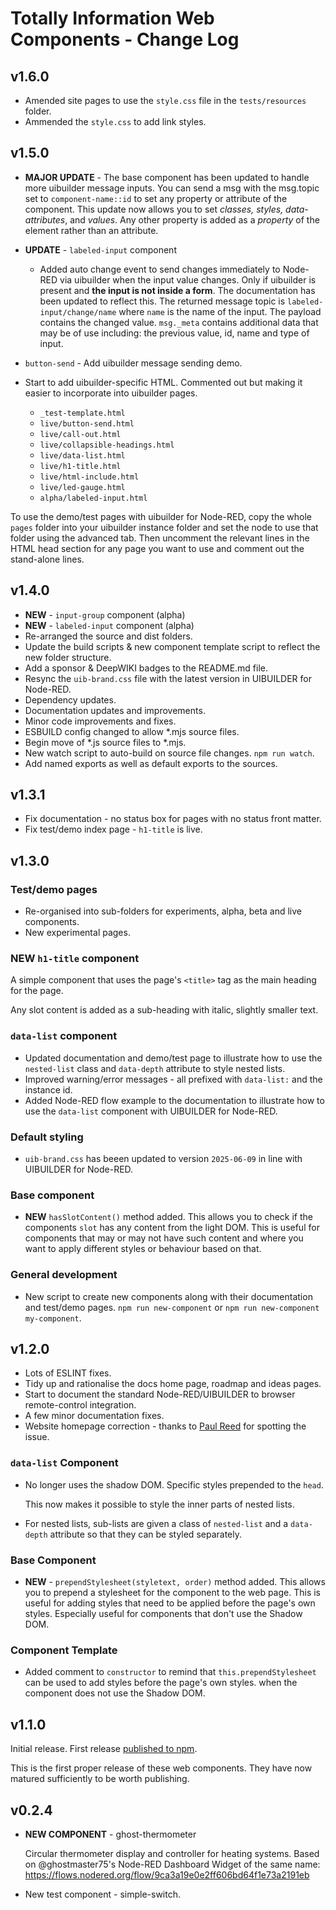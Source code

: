 # Totally Information Web Components - Change Log

## v1.6.0

* Amended site pages to use the `style.css` file in the `tests/resources` folder.
* Ammended the `style.css` to add link styles.


## v1.5.0

* **MAJOR UPDATE** - The base component has been updated to handle more uibuilder message inputs.
  You can send a msg with the msg.topic set to `component-name::id` to set any property or attribute of the component. This update now allows you to set *classes, styles, data-attributes*, and *values*. Any other property is added as a *property* of the element rather than an attribute.


* **UPDATE** - `labeled-input` component
  * Added auto change event to send changes immediately to Node-RED via uibuilder when the input value changes. Only if uibuilder is present and **the input is not inside a form**. The documentation has been updated to reflect this. The returned message topic is `labeled-input/change/name` where `name` is the name of the input. The payload contains the changed value. `msg._meta` contains additional data that may be of use including: the previous value, id, name and type of input.

* `button-send` - Add uibuilder message sending demo.

* Start to add uibuilder-specific HTML. Commented out but making it easier to incorporate into uibuilder pages.
  * `_test-template.html`
  * `live/button-send.html`
  * `live/call-out.html`
  * `live/collapsible-headings.html`
  * `live/data-list.html`
  * `live/h1-title.html`
  * `live/html-include.html`
  * `live/led-gauge.html`
  * `alpha/labeled-input.html`

To use the demo/test pages with uibuilder for Node-RED, copy the whole `pages` folder into your uibuilder instance folder and set the node to use that folder using the advanced tab. Then uncomment the relevant lines in the HTML head section for any page you want to use and comment out the stand-alone lines.

## v1.4.0

* **NEW** - `input-group` component (alpha)
* **NEW** - `labeled-input` component (alpha)
* Re-arranged the source and dist folders.
* Update the build scripts & new component template script to reflect the new folder structure.
* Add a sponsor & DeepWIKI badges to the README.md file.
* Resync the `uib-brand.css` file with the latest version in UIBUILDER for Node-RED.
* Dependency updates.
* Documentation updates and improvements.
* Minor code improvements and fixes.
* ESBUILD config changed to allow *.mjs source files.
* Begin move of *.js source files to *.mjs.
* New watch script to auto-build on source file changes. `npm run watch`.
* Add named exports as well as default exports to the sources.


## v1.3.1

* Fix documentation - no status box for pages with no status front matter.
* Fix test/demo index page - `h1-title` is live.

## v1.3.0

### Test/demo pages

* Re-organised into sub-folders for experiments, alpha, beta and live components.
* New experimental pages.

### **NEW** `h1-title` component

A simple component that uses the page's `<title>` tag as the main heading for the page.

Any slot content is added as a sub-heading with italic, slightly smaller text.

### `data-list` component

* Updated documentation and demo/test page to illustrate how to use the `nested-list` class and `data-depth` attribute to style nested lists.
* Improved warning/error messages - all prefixed with `data-list:` and the instance id.
* Added Node-RED flow example to the documentation to illustrate how to use the `data-list` component with UIBUILDER for Node-RED.

### Default styling

* `uib-brand.css` has beeen updated to version `2025-06-09` in line with UIBUILDER for Node-RED.

### Base component

- **NEW** `hasSlotContent()` method added. This allows you to check if the components `slot` has any content from the light DOM. This is useful for components that may or may not have such content and where you want to apply different styles or behaviour based on that.

### General development

* New script to create new components along with their documentation and test/demo pages. `npm run new-component` or `npm run new-component my-component`.

## v1.2.0

* Lots of ESLINT fixes.
* Tidy up and rationalise the docs home page, roadmap and ideas pages.
* Start to document the standard Node-RED/UIBUILDER to browser remote-control integration.
* A few minor documentation fixes.
* Website homepage correction - thanks to [Paul Reed](https://github.com/Paul-Reed) for spotting the issue.

### `data-list` Component

* No longer uses the shadow DOM. Specific styles prepended to the `head`.

  This now makes it possible to style the inner parts of nested lists.

* For nested lists, sub-lists are given a class of `nested-list` and a `data-depth` attribute so that they can be styled separately.

### Base Component

* **NEW** - `prependStylesheet(styletext, order)` method added. This allows you to prepend a stylesheet for the component to the web page. This is useful for adding styles that need to be applied before the page's own styles. Especially useful for components that don't use the Shadow DOM.

### Component Template

* Added comment to `constructor` to remind that `this.prependStylesheet` can be used to add styles before the page's own styles. when the component does not use the Shadow DOM.

## v1.1.0

Initial release. First release [published to npm](https://www.npmjs.com/package/@totallyinformation/web-components).

This is the first proper release of these web components. They have now matured sufficiently to be worth publishing.

## v0.2.4

* **NEW COMPONENT** - ghost-thermometer
  
  Circular thermometer display and controller for heating systems. Based on @ghostmaster75's Node-RED Dashboard Widget of the same name: https://flows.nodered.org/flow/9ca3a19e0e2ff606bd64f1e73a2191eb

* New test component - simple-switch.
